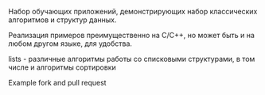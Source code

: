 

Набор обучающих приложений, демонстрирующих набор классических
алгоритмов и структур данных.

Реализация примеров преимущественно на C/C++, но может быть и на любом другом языке,
для удобства.

lists - различные алгоритмы работы со списковыми структурами, в том числе и 
алгоритмы сортировки

Example fork and pull request
